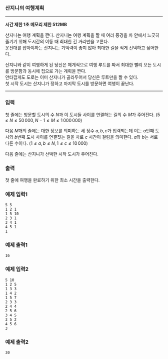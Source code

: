 ### 산지니의 여행계획
---
**시간 제한 1초 메모리 제한 512MB**

산지니는 여행 계획을 짠다.
산지니는 여행 계획을 짤 때 여러 풍경을 차 안에서 느긋히 즐기기 위해 도시간의 이동 때 최대한 긴 거리만을 고른다.<br>
운전대를 잡아야하는 산지니는 기억력이 좋지 않아 최대한 길을 적게 선택하고 싶어한다.<br>

산지니와 같이 여행하게 된 당신은 체계적으로 여행 루트를 짜서 최대한 빨리 모든 도시를 방문함과 동시에 집으로 가는 계획을 짠다.<br>
안타깝게도 도로는 이미 산지니가 골라두어서 당신은 루트만을 짤 수 있다.<br>
첫 시작 도시는 산지니가 정하고 마지막 도시를 방문하면 여행이 끝난다.

---
### 입력

첫 줄에는 방문할 도시의 수 $N$과 이 도시들 사이를 연결하는 길의 수 $M$가 주어진다. $(5\leq N\leq 50\,000,N-1\leq M\leq 1\,000\,000)$

다음 $M$개의 줄에는  대한 정보를 의미하는 세 정수 $a, b, c$가 입력되는데 이는 $a$번째 도시와 $b$번째 도시 사이를 연결짓는 길을 차로 $c$ 시간이 걸림을 의미한다. $a$와 $b$는 서로 다른 수이다.
$(1\leq a,b\leq N,1\leq c\leq 10\,000)$

다음 줄에는 산지니가 선택한 시작 도시가 주어진다.

### 출력
첫 줄에 여행을 완료하기 위한 최소 시간을 출력한다.
### 예제 입력1
```
5 5
1 2 1
1 5 10
2 3 1
3 4 1
4 5 1
1
```

### 예제 출력1
```
16
```

### 예제 입력2
```
5 10 
1 2 5
1 3 3
1 4 2
1 5 7
2 3 3
2 4 4
2 5 6
3 4 5
3 5 2
4 5 6
3
```


### 예제 출력2
```
30
```
